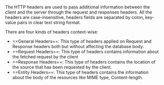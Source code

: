 The HTTP headers are used to pass additional information between the client and the server through the request and responses headers.
All the headers are case-insensitive, headers fields are separated by colon, key-value pairs in clear text string format.

There are four kinds of headers context-wise:
* ==General Headers==: This type of headers applied on Request and Response headers both but without affecting the database body.
* ==Request Headers==: This type of headers contains information about the fetched request by the client
* ==Response Headers==: This type of headers contains the location of the source that has been requested by the client.
* ==Entity Headers==: This type of headers contains the information about the body of the resources like MIME type, Content-length.


